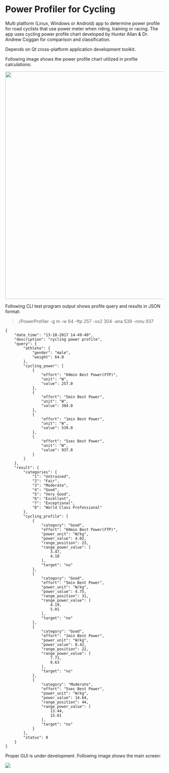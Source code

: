 # Power Profiler for Cycling

Multi platform (Linux, Windows or Android) app to determine power profile for road cyclists that use power meter when riding, training or racing. The app uses cycling power profile chart developed by Hunter Allan & Dr. Andrew Coggan for comparison and classification.    

Depends on Qt cross-platform application development toolkit.

Following image shows the power profile chart utilized in profile calculations:

<p align="left">
  <img src="https://user-images.githubusercontent.com/22800635/31544246-846eff42-b022-11e7-826b-8b9e1a825474.gif" width="720"/>
</p>


Following CLI test program output shows profile query and results in JSON format:

>./PowerProfiler -g m -w 64 -ftp 257 -vo2 304 -ana 539 -nmu 937
```
{
    "date_time": "13-10-2017 14-49-40",
    "description": "cycling power profile",
    "query": {
        "athlete": {
            "gender": "male",
            "weight": 64.0
        },
        "cycling_power": [
            {
                "effort": "60min Best Power(FTP)",
                "unit": "W",
                "value": 257.0
            },
            {
                "effort": "5min Best Power",
                "unit": "W",
                "value": 304.0
            },
            {
                "effort": "1min Best Power",
                "unit": "W",
                "value": 539.0
            },
            {
                "effort": "5sec Best Power",
                "unit": "W",
                "value": 937.0
            }
        ]
    },
    "result": {
        "categories": {
            "1": "Untrained",
            "2": "Fair",
            "3": "Moderate",
            "4": "Good",
            "5": "Very Good",
            "6": "Excellent",
            "7": "Exceptional",
            "8": "World Class Professional"
        },
        "cycling_profile": [
            {
                "category": "Good",
                "effort": "60min Best Power(FTP)",
                "power_unit": "W/kg",
                "power_value": 4.02,
                "range_position": 23,
                "range_power_value": [
                    3.47,
                    4.18
                ],
                "target": "no"
            },
            {
                "category": "Good",
                "effort": "5min Best Power",
                "power_unit": "W/kg",
                "power_value": 4.75,
                "range_position": 31,
                "range_power_value": [
                    4.19,
                    5.01
                ],
                "target": "no"
            },
            {
                "category": "Good",
                "effort": "1min Best Power",
                "power_unit": "W/kg",
                "power_value": 8.42,
                "range_position": 22,
                "range_power_value": [
                    7.71,
                    8.63
                ],
                "target": "no"
            },
            {
                "category": "Moderate",
                "effort": "5sec Best Power",
                "power_unit": "W/kg",
                "power_value": 14.64,
                "range_position": 44,
                "range_power_value": [
                    13.44,
                    15.61
                ],
                "target": "no"
            }
        ],
        "status": 0
    }
}

```
Proper GUI is under development. Following image shows the main screen:

<p align="left">
  <img src="https://user-images.githubusercontent.com/22800635/31575081-07b727de-b0e7-11e7-8320-84a3c5d2dba7.jpg" />
</p>
